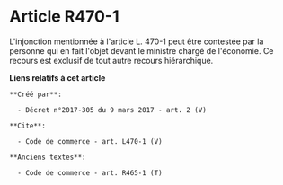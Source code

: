 # Article R470-1

L'injonction mentionnée à l'article L. 470-1 peut être contestée par la personne qui en fait l'objet devant le ministre
chargé de l'économie. Ce recours est exclusif de tout autre recours hiérarchique.

**Liens relatifs à cet article**

	**Créé par**:

	  - Décret n°2017-305 du 9 mars 2017 - art. 2 (V)

	**Cite**:

	  - Code de commerce - art. L470-1 (V)

	**Anciens textes**:

	  - Code de commerce - art. R465-1 (T)
